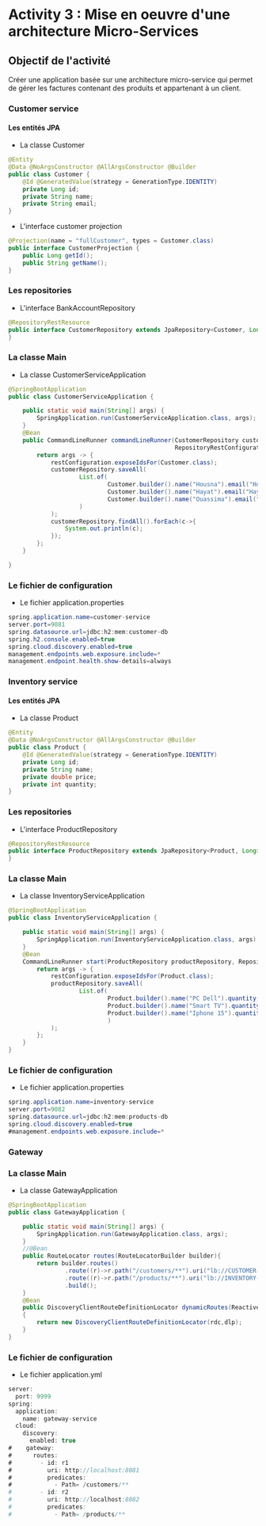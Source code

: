 # Activity 3 : Mise en oeuvre d'une architecture Micro-Services

## Objectif de l'activité
Créer une application basée sur une architecture micro-service qui permet de gérer les factures contenant des produits et appartenant à un client.

### Customer service 
####  Les entités JPA 
  + La classe Customer
```java
@Entity
@Data @NoArgsConstructor @AllArgsConstructor @Builder
public class Customer {
    @Id @GeneratedValue(strategy = GenerationType.IDENTITY)
    private Long id;
    private String name;
    private String email;
}
```
 + L'interface customer projection
```java
@Projection(name = "fullCustomer", types = Customer.class)
public interface CustomerProjection {
    public Long getId();
    public String getName();
}
```

### Les repositories
- L'interface BankAccountRepository 
```java 
@RepositoryRestResource
public interface CustomerRepository extends JpaRepository<Customer, Long> {
}
```

### La classe Main
- La classe CustomerServiceApplication
```java
@SpringBootApplication
public class CustomerServiceApplication {

    public static void main(String[] args) {
        SpringApplication.run(CustomerServiceApplication.class, args);
    }
    @Bean
    public CommandLineRunner commandLineRunner(CustomerRepository customerRepository,
                                               RepositoryRestConfiguration restConfiguration){
        return args -> {
            restConfiguration.exposeIdsFor(Customer.class);
            customerRepository.saveAll(
                    List.of(
                            Customer.builder().name("Housna").email("Housna@gmail.com").build(),
                            Customer.builder().name("Hayat").email("Hayat@gmail.com").build(),
                            Customer.builder().name("Ouassima").email("Ouassima@gmail.com").build()
                    )
            );
            customerRepository.findAll().forEach(c->{
                System.out.println(c);
            });
        };
    }

}
```

### Le fichier de configuration
- Le fichier application.properties
```java
spring.application.name=customer-service
server.port=9081
spring.datasource.url=jdbc:h2:mem:customer-db
spring.h2.console.enabled=true
spring.cloud.discovery.enabled=true
management.endpoints.web.exposure.include=*
management.endpoint.health.show-details=always
```

### Inventory service 
####  Les entités JPA 
  + La classe Product
```java
@Entity
@Data @NoArgsConstructor @AllArgsConstructor @Builder
public class Product {
    @Id @GeneratedValue(strategy = GenerationType.IDENTITY)
    private Long id;
    private String name;
    private double price;
    private int quantity;
}
```

### Les repositories
- L'interface ProductRepository 
```java 
@RepositoryRestResource
public interface ProductRepository extends JpaRepository<Product, Long> {
}
```

### La classe Main
- La classe InventoryServiceApplication
```java
@SpringBootApplication
public class InventoryServiceApplication {

    public static void main(String[] args) {
        SpringApplication.run(InventoryServiceApplication.class, args);
    }
    @Bean
    CommandLineRunner start(ProductRepository productRepository, RepositoryRestConfiguration restConfiguration){
        return args -> {
            restConfiguration.exposeIdsFor(Product.class);
            productRepository.saveAll(
                    List.of(
                            Product.builder().name("PC Dell").quantity(20).price(5000).build(),
                            Product.builder().name("Smart TV").quantity(10).price(100000).build(),
                            Product.builder().name("Iphone 15").quantity(5).price(30000).build()
                            )
            );
        };
    }
}
```

### Le fichier de configuration
- Le fichier application.properties
```java
spring.application.name=inventory-service
server.port=9082
spring.datasource.url=jdbc:h2:mem:products-db
spring.cloud.discovery.enabled=true
#management.endpoints.web.exposure.include=*
```

### Gateway
### La classe Main
- La classe GatewayApplication
```java
@SpringBootApplication
public class GatewayApplication {

    public static void main(String[] args) {
        SpringApplication.run(GatewayApplication.class, args);
    }
    //@Bean
    public RouteLocator routes(RouteLocatorBuilder builder){
        return builder.routes()
                .route((r)->r.path("/customers/**").uri("lb://CUSTOMER-SERVICE"))
                .route((r)->r.path("/products/**").uri("lb://INVENTORY-SERVICE"))
                .build();
    }
    @Bean
    public DiscoveryClientRouteDefinitionLocator dynamicRoutes(ReactiveDiscoveryClient rdc, DiscoveryLocatorProperties dlp)
    {
        return new DiscoveryClientRouteDefinitionLocator(rdc,dlp);
    }
}

```

### Le fichier de configuration
- Le fichier application.yml
```java
server:
  port: 9999
spring:
  application:
    name: gateway-service
  cloud:
    discovery:
      enabled: true
#    gateway:
#      routes:
#        - id: r1
#          uri: http://localhost:8081
#          predicates:
#            - Path= /customers/**
#        - id: r2
#          uri: http://localhost:8082
#          predicates:
#            - Path= /products/**

```
